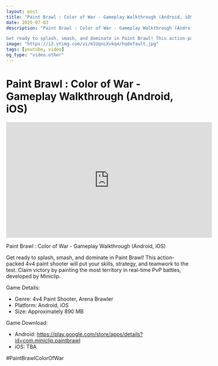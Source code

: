 ```yaml
---
layout: post
title: "Paint Brawl : Color of War - Gameplay Walkthrough (Android, iOS)"
date: 2025-07-03
description: "Paint Brawl : Color of War - Gameplay Walkthrough (Android, iOS)

Get ready to splash, smash, and dominate in Paint Brawl! This action-packed 4v4 paint ..."
image: "https://i2.ytimg.com/vi/m1UqnLXvkq4/hqdefault.jpg"
tags: [youtube, video]
og_type: "video.other"
---
```


<script type="application/ld+json">
{
  "@context": "http://schema.org",
  "@type": "VideoObject",
  "name": "Paint Brawl : Color of War - Gameplay Walkthrough (Android, iOS)",
  "description": "Paint Brawl : Color of War - Gameplay Walkthrough (Android, iOS)\n\nGet ready to splash, smash, and dominate in Paint Brawl! This action-packed 4v4 paint shooter will put your skills, strategy, and teamwork to the test. Claim victory by painting the most territory in real-time PvP battles, developed by Miniclip.\n\nGame Details:\n\n- Genre: 4v4 Paint Shooter, Arena Brawler\n- Platform: Android, iOS\n- Size: Approximately 890 MB\n\nGame Download:\n\n- Android: https://play.google.com/store/apps/details?id=com.miniclip.paintbrawl\n- iOS: TBA\n\n#PaintBrawlColorOfWar",
  "thumbnailUrl": "https://i2.ytimg.com/vi/m1UqnLXvkq4/hqdefault.jpg",
  "uploadDate": "2025-07-03T21:27:25",
  "embedUrl": "https://www.youtube.com/embed/m1UqnLXvkq4",
  "publisher": {
    "@type": "Person",
    "name": "Celo Zaga"
  },
  "mainEntityOfPage": {
    "@type": "WebPage",
    "@id": "https://celozaga.github.io/2025/07/03/paint-brawl-:-color-of-war---gameplay-walkthrough-(android,-ios)-m1UqnLXvkq4.html"
  },
  "duration": "PT0M0S"
}
</script>

<script type="application/ld+json">
{
  "@context": "http://schema.org",
  "@type": "BlogPosting",
  "headline": "Paint Brawl : Color of War - Gameplay Walkthrough (Android, iOS)",
  "image": "https://i2.ytimg.com/vi/m1UqnLXvkq4/hqdefault.jpg",
  "publisher": {
    "@type": "Person",
    "name": "Celo Zaga"
  },
  "url": "https://celozaga.github.io/2025/07/03/paint-brawl-:-color-of-war---gameplay-walkthrough-(android,-ios)-m1UqnLXvkq4.html",
  "datePublished": "2025-07-03T21:27:25",
  "dateCreated": "2025-07-03T21:27:25",
  "dateModified": "2025-07-03T21:27:25",
  "description": "Paint Brawl : Color of War - Gameplay Walkthrough (Android, iOS)\n\nGet ready to splash, smash, and dominate in Paint Brawl! This action-packed 4v4 paint ...",
  "author": {
    "@type": "Person",
    "name": "Celo Zaga"
  },
  "mainEntityOfPage": {
    "@type": "WebPage",
    "@id": "https://celozaga.github.io/2025/07/03/paint-brawl-:-color-of-war---gameplay-walkthrough-(android,-ios)-m1UqnLXvkq4.html"
  }
}
</script>

<h1 class="youtube-post-title">Paint Brawl : Color of War - Gameplay Walkthrough (Android, iOS)</h1>

<iframe width="560" height="315" src="https://www.youtube.com/embed/m1UqnLXvkq4" class="youtube-post-embed" frameborder="0" allowfullscreen></iframe>

<p class="youtube-post-description">Paint Brawl : Color of War - Gameplay Walkthrough (Android, iOS)

Get ready to splash, smash, and dominate in Paint Brawl! This action-packed 4v4 paint shooter will put your skills, strategy, and teamwork to the test. Claim victory by painting the most territory in real-time PvP battles, developed by Miniclip.

Game Details:

- Genre: 4v4 Paint Shooter, Arena Brawler
- Platform: Android, iOS
- Size: Approximately 890 MB

Game Download:

- Android: https://play.google.com/store/apps/details?id=com.miniclip.paintbrawl
- iOS: TBA

#PaintBrawlColorOfWar</p>
